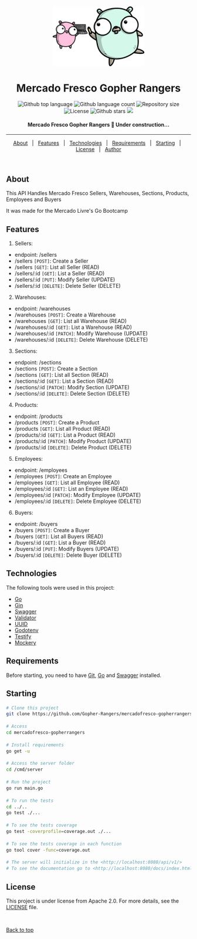 <p align="center">
<img src="https://github.com/ashleymcnamara/gophers/blob/master/TEACHING_GOPHER.png?raw=true" width="250"/>
</p>

<h1 align="center">Mercado Fresco Gopher Rangers</h1>

<p align="center">
  <img alt="Github top language" src="https://img.shields.io/github/languages/top/Gopher-Rangers/mercadofresco-gopherrangers?color=3de069">

  <img alt="Github language count" src="https://img.shields.io/github/languages/count/Gopher-Rangers/mercadofresco-gopherrangers?color=3de069">

  <img alt="Repository size" src="https://img.shields.io/github/repo-size/Gopher-Rangers/mercadofresco-gopherrangers?color=3de069">

  <img alt="License" src="https://img.shields.io/github/license/Gopher-Rangers/mercadofresco-gopherrangers?color=3de069">

  <img alt="Github stars" src="https://img.shields.io/github/stars/Gopher-Rangers/mercadofresco-gopherrangers?color=3de069" />

  <a href="https://github.com/Gopher-Rangers/mercadofresco-gopherrangers/actions/workflows/test.yml">
    <img src="https://github.com/Gopher-Rangers/mercadofresco-gopherrangers/actions/workflows/test.yml/badge.svg">
  </a>
</p>

<h4 align="center"> 
	Mercado Fresco Gopher Rangers 🚀 Under construction...
</h4> 

<hr>

<p align="center">
  <a href="#about">About</a> &#xa0; | &#xa0; 
  <a href="#features">Features</a> &#xa0; | &#xa0;
  <a href="#technologies">Technologies</a> &#xa0; | &#xa0;
  <a href="#requirements">Requirements</a> &#xa0; | &#xa0;
  <a href="#starting">Starting</a> &#xa0; | &#xa0;
  <a href="#license">License</a> &#xa0; | &#xa0;
  <a href="https://github.com/Gopher-Rangers" target="_blank">Author</a>
</p>

<br>

## About ##

This API Handles Mercado Fresco Sellers, Warehouses, Sections, Products, Employees and Buyers

It was made for the Mercado Livre's Go Bootcamp

## Features ##

1. Sellers:<br>
- endpoint: /sellers
- /sellers `[POST]`: Create a Seller
- /sellers `[GET]`: List all Seller (READ)
- /sellers/:id `[GET]`: List a Seller (READ)
- /sellers/:id `[PUT]`: Modify Seller (UPDATE)
- /sellers/:id `[DELETE]`: Delete Seller (DELETE)

2. Warehouses:<br>
- endpoint: /warehouses
- /warehouses `[POST]`: Create a Warehouse
- /warehouses `[GET]`: List all Warehouse (READ)
- /warehouses/:id `[GET]`: List a Warehouse (READ)
- /warehouses/:id `[PATCH]`: Modify Warehouse (UPDATE)
- /warehouses/:id `[DELETE]`: Delete Warehouse (DELETE)

3. Sections:<br>
- endpoint: /sections
- /sections `[POST]`: Create a Section
- /sections `[GET]`: List all Section (READ)
- /sections/:id `[GET]`: List a Section (READ)
- /sections/:id `[PATCH]`: Modify Section (UPDATE)
- /sections/:id `[DELETE]`: Delete Section (DELETE)

4. Products:<br>
- endpoint: /products
- /products `[POST]`: Create a Product
- /products `[GET]`: List all Product (READ)
- /products/:id `[GET]`: List a Product (READ)
- /products/:id `[PATCH]`: Modify Product (UPDATE)
- /products/:id `[DELETE]`: Delete Product (DELETE)

5. Employees:<br>
- endpoint: /employees
- /employees `[POST]`: Create an Employee
- /employees `[GET]`: List all Employee (READ)
- /employees/:id `[GET]`: List an Employee (READ)
- /employees/:id `[PATCH]`: Modify Employee (UPDATE)
- /employees/:id `[DELETE]`: Delete Employee (DELETE)

6. Buyers:<br>
- endpoint: /buyers
- /buyers `[POST]`: Create a Buyer
- /buyers `[GET]`: List all Buyers (READ)
- /buyers/:id `[GET]`: List a Buyer (READ)
- /buyers/:id `[PUT]`: Modify Buyers (UPDATE)
- /buyers/:id `[DELETE]`: Delete Buyer (DELETE)

## Technologies ##

The following tools were used in this project:

- [Go](https://go.dev/)
- [Gin](https://gin-gonic.com/)
- [Swagger](https://swagger.io/)
- [Validator](https://pkg.go.dev/github.com/go-playground/validator/v10)
- [UUID](https://pkg.go.dev/github.com/google/UUID)
- [Godotenv](https://github.com/joho/godotenv)
- [Testify](https://github.com/stretchr/testify)
- [Mockery](https://github.com/vektra/mockery)

## Requirements ##

Before starting, you need to have [Git](https://git-scm.com), [Go](https://go.dev/) and [Swagger](https://swagger.io/) installed.

## Starting ##

```bash
# Clone this project
git clone https://github.com/Gopher-Rangers/mercadofresco-gopherrangers

# Access
cd mercadofresco-gopherrangers

# Install requirements
go get -u

# Access the server folder
cd /cmd/server

# Run the project
go run main.go

# To run the tests
cd ../..
go test ./... 

# To see the tests coverage
go test -coverprofile=coverage.out ./...

# To see the tests coverage in each function
go tool cover -func=coverage.out 

# The server will initialize in the <http://localhost:8080/api/v1/>
# To see the documentation go to <http://localhost:8080/docs/index.html#/>
```

## License ##

This project is under license from Apache 2.0. For more details, see the [LICENSE](LICENSE) file.

&#xa0;

<a href="#top">Back to top</a>
